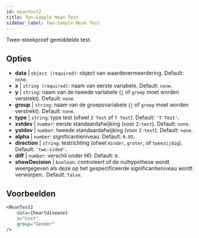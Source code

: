 ```yaml
---
id: meantest2
title: Two-Sample Mean Test
sidebar_label: Two-Sample Mean Test
---
```


Twee-steekproef gemiddelde test.

## Opties

* __data__ | `object (required)`: object van waardevermeerdering. Default: `none`.
* __x__ | `string (required)`: naam van eerste variabele. Default: `none`.
* __y__ | `string`: naam van de tweede variabele (`j` of `groep` moet worden verstrekt). Default: `none`.
* __group__ | `string`: naam van de groepsvariabele (`j` of `groep` moet worden verstrekt). Default: `none`.
* __type__ | `string`: type test (ofwel `Z Test` of `T Test`). Default: `'T Test'`.
* __xstdev__ | `number`: eerste standaardafwijking (voor `Z-test`). Default: `none`.
* __ystdev__ | `number`: tweede standaardafwijking (voor `Z-test`). Default: `none`.
* __alpha__ | `number`: significantieniveau. Default: `0.05`.
* __direction__ | `string`: testrichting (ofwel `minder`, `groter`, of `tweezijdig`). Default: `'two-sided'`.
* __diff__ | `number`: verschil onder H0. Default: `0`.
* __showDecision__ | `boolean`: controleert of de nulhypothese wordt weergegeven als deze op het gespecificeerde significantieniveau wordt verworpen.. Default: `false`.


## Voorbeelden

```jsx live
<MeanTest2
    data={heartdisease} 
    x="Cost"
    group="Gender"
/>
```

